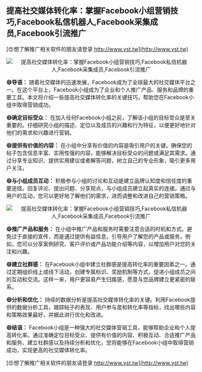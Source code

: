 ## **提高社交媒体转化率：掌握Facebook小组营销技巧,Facebook私信机器人,Facebook采集成员,Facebook引流推广**

[😍想了解推广相关软件的朋友请登录 http://www.vst.tw](http://www.vst.tw)

 <center><img src="https://vst.tw/MP4/tuiguang/png/0.png" alt="提高社交媒体转化率：掌握Facebook小组营销技巧,Facebook私信机器人,Facebook采集成员,Facebook引流推广"></center>

**😄导语：**
随着社交媒体的迅速发展，Facebook成为了全球最大的社交媒体平台之一。在这个平台上，Facebook小组成为了企业和个人推广产品、服务和品牌的重要工具。本文将介绍一些提高社交媒体转化率的关键技巧，帮助您在Facebook小组中取得营销成功。

**😄确定目标受众：**
在加入任何Facebook小组之前，了解该小组的目标受众是至关重要的。仔细研究小组的描述、定位以及成员的兴趣和行为特征，以便更好地针对他们的需求和兴趣进行营销。

**😄提供有价值的内容：**
在小组中分享有价值的内容是吸引用户的关键。确保您的帖子包含信息丰富、实用性强的内容，能够解决目标受众的问题或满足其需求。通过分享专业知识、提供实用建议或者解答问题，树立自己的专业形象，吸引更多用户关注。

**😄与小组成员互动：**
积极参与小组的讨论和互动是建立品牌认知度和信任度的重要途径。回复评论、提出问题、分享观点，与小组成员建立起真实的连接。通过与用户的互动，您可以更好地了解他们的需求，进而调整和改进自己的营销策略。

 <center><img src="https://vst.tw/MP4/tuiguang/png/8.png" alt="提高社交媒体转化率：掌握Facebook小组营销技巧,Facebook私信机器人,Facebook采集成员,Facebook引流推广"></center>

**😄推广产品和服务：**
在小组中推广产品和服务时需要注意合适的时机和方式。避免过于直接的宣传，而是通过提供有益信息，引导用户了解您的产品或服务。例如，您可以分享案例研究、客户评价或产品功能介绍等内容，以增加用户对您的关注和兴趣。

**😄建立社群感：**
在Facebook小组中建立社群感是提高转化率的重要因素之一。通过定期组织线上或线下活动，创建专属标识、奖励机制等方式，促进小组成员之间的互动和交流。这样一来，用户更容易产生归属感，愿意与您品牌建立更紧密的联系。

**😄分析和优化：**
持续的数据分析是提高社交媒体转化率的关键。利用Facebook提供的数据分析工具，跟踪帖子的表现、用户参与度和转化率等指标，找出哪些内容和策略效果最好，并据此进行优化和改进。

**😄结语：**
Facebook小组是一种强大的社交媒体营销工具，能够帮助企业和个人提高转化率。通过准确定位目标受众、提供有价值的内容、积极互动、合适推广产品和服务、建立社群感以及持续分析和优化，您将能够在Facebook小组中取得营销成功，实现更高的社交媒体转化率。

[😍想了解推广相关软件的朋友请登录 http://www.vst.tw](http://www.vst.tw)



